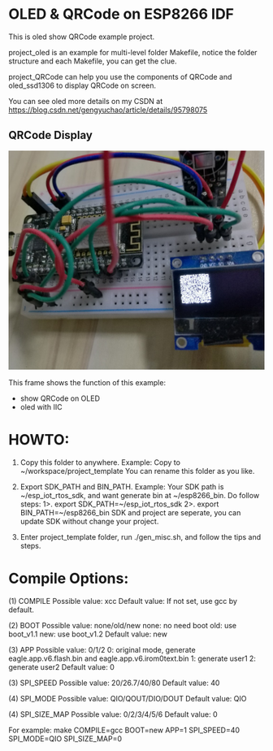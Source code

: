 # OLED & QRCode on ESP8266 IDF

This is oled show QRCode example project.

project_oled is an example for multi-level folder Makefile, notice the folder structure and each Makefile, you can get the clue.

project_QRCode can help you use the components of QRCode and oled_ssd1306 to display QRCode on screen.

You can see oled more details on my CSDN at https://blog.csdn.net/gengyuchao/article/details/95798075


## QRCode Display
![DemoFrame1](https://github.com/gengyuchao/ESP8266_example/blob/master/project_QRCODE/picture/OLED_QRCODE.jpg)

This frame shows the function of this example:
 * show QRCode on OLED
 * oled with IIC 



# HOWTO:
1. Copy this folder to anywhere.
Example:
   Copy to ~/workspace/project_template
   You can rename this folder as you like.

2. Export SDK_PATH and BIN_PATH.
Example:
   Your SDK path is ~/esp_iot_rtos_sdk, and want generate bin at ~/esp8266_bin.
   Do follow steps:
     1>. export SDK_PATH=~/esp_iot_rtos_sdk
     2>. export BIN_PATH=~/esp8266_bin
   SDK and project are seperate, you can update SDK without change your project.

3. Enter project_template folder, run ./gen_misc.sh, and follow the tips and steps.


# Compile Options:
(1) COMPILE
    Possible value: xcc
    Default value:
    If not set, use gcc by default.

(2) BOOT
    Possible value: none/old/new
      none: no need boot
      old: use boot_v1.1
      new: use boot_v1.2
    Default value: new

(3) APP
    Possible value: 0/1/2
      0: original mode, generate eagle.app.v6.flash.bin and eagle.app.v6.irom0text.bin
      1: generate user1
      2: generate user2
    Default value: 0

(3) SPI_SPEED
    Possible value: 20/26.7/40/80
    Default value: 40

(4) SPI_MODE
    Possible value: QIO/QOUT/DIO/DOUT
    Default value: QIO

(4) SPI_SIZE_MAP
    Possible value: 0/2/3/4/5/6
    Default value: 0

For example:
    make COMPILE=gcc BOOT=new APP=1 SPI_SPEED=40 SPI_MODE=QIO SPI_SIZE_MAP=0
